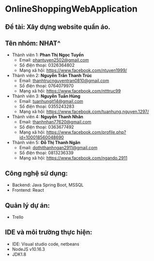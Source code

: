# OnlineShoppingWebApplication
## Đề tài: Xây dựng website quần áo.
## Tên nhóm: NHAT^
 - Thành viên 1: **Phan Thị Ngọc Tuyền**
      - Email: phantuyen2502@gmail.com
      - Số điện thoại: 0326364802
      - Mạng xã hội: https://www.facebook.com/ntuyen1999/
 - Thành viên 2: **Nguyễn Trần Thanh Trúc**
      - Email: thanhtrucnguyentran0810@gmail.com
      - Số điện thoại: 0764079970
      - Mạng xã hội: https://www.facebook.com/ntttruc99
 - Thành viên 3: **Nguyễn Tuấn Hùng**
      - Email: tuanhungit14@gmail.com
      - Số điện thoại: 0355243283
      - Mạng xã hội: https://www.facebook.com/tuanhung.nguyen.1297/
 - Thành viên 4: **Nguyễn Thanh Nhân**
      - Email: thanhnhan77620@gmail.com
      - Số điện thoại: 0363677492
      - Mạng xã hội: https://www.facebook.com/profile.php?id=100018560048690
 - Thành viên 5: **Đỗ Thị Thanh Ngân**
      - Email: dothithanhngan2911@gmail.com
      - Số điện thoại: 0813236339
      - Mạng xã hội: https://www.facebook.com/ngando.2911
## Công nghệ sử dụng:
- Backend: Java Spring Boot, MSSQL
- Frontend: React
## Quản lý dự án:
 - Trello
## IDE và môi trường thực hiện:
  - IDE: Visual studio code, netbeans
  - NodeJS v10.16.3
  - JDK1.8
 

